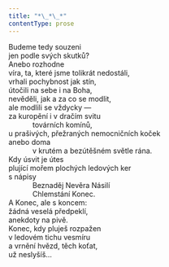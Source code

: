 ```yaml
---
title: "*\_*\_*"
contentType: prose
---
```


<section>

Budeme tedy souzeni  
jen podle svých skutků?  
Anebo rozhodne  
víra, ta, které jsme tolikrát nedostáli,  
vrhali pochybnost jak stín,  
útočili na sebe i na Boha,  
nevěděli, jak a za co se modlit,  
ale modlili se vždycky —  
za kuropění i v dračím svitu  
            továrních komínů,  
u prašivých, přežraných nemocničních koček  
anebo doma  
            v krutém a bezútěšném světle rána.  
Kdy úsvit je útes  
plující mořem plochých ledových ker  
s nápisy  
            Beznaděj Nevěra Násilí  
            Chlemstání Konec.  
A Konec, ale s koncem:  
žádná veselá předpeklí,  
anekdoty na pivě.  
Konec, kdy pluješ rozpažen  
v ledovém tichu vesmíru  
a vrnění hvězd, těch koťat,  
už neslyšíš…

</section>
